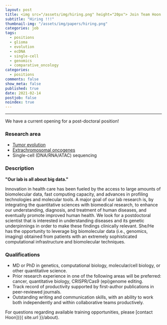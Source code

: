 ```yaml
---
layout: post
title: <img src="/assets/img/hiring.png" height="20px"> Join Team Hoon - We have a postdoc position open!
subtitle: "Hiring !!!"
thumbnail-img: "/assets/img/papers/hiring.png"
categories: job
tags:
  - positions
  - glioma
  - evolution
  - ecDNA
  - single-cell
  - genomics
  - comparative_oncology
categories:
  - positions
comments: false
show_meta: false
published: true
date: 2021-02-14
postjob: false
noindex: true
---
```


<hr>

We have a current opening for a post-doctoral position!

### Research area

* [Tumor evolution]({{site.url}}/glass)
* [Extrachromosomal oncogenes]({{site.url}}/tags/#ecDNA)
* Single-cell (DNA/RNA/ATAC) sequencing

### Description

**"Our lab is all about big data."**

Innovation in health care has been fueled by the access to large amounts of biomolecular data, fast computing capacity, and advances in profiling technologies and molecular tools. A major goal of our lab research is, by integrating the quantitative sciences with biomedical research, to enhance our understanding, diagnosis, and treatment of human diseases, and eventually promote improved human health. We look for a postdoctoral scientist that is interested in understanding diseases and its genetic underpinnings in order to make these findings clinically relevant. She/He has the opportunity to leverage big biomolecular data (i.e., genomics, imaging) obtained from patients with an extremely sophisticated computational infrastructure and biomolecular techniques.

### Qualifications

- MD or PhD in genetics, computational biology, molecular/cell biology, or other quantitative science.
- Prior research experience in one of the following areas will be preferred: cancer, quantitative biology, CRISPR/Cas9 (epi)genome editing.
- Track record of productivity supported by first-author publications in peer-reviewed journals.
- Outstanding writing and communication skills, with an ability to work both independently and within collaborative teams productively.

<i class="fa fa-question-circle"></i> For questions regarding available training opportunities, please \[contact Hoon]({{ site.url }}/about).